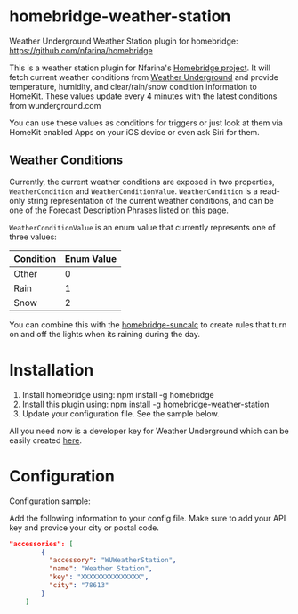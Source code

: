 # homebridge-weather-station
Weather Underground Weather Station plugin for homebridge: https://github.com/nfarina/homebridge

This is a weather station plugin for Nfarina's [Homebridge project](https://github.com/nfarina/homebridge). It will fetch current weather conditions from [Weather Underground](http://wunderground.com) and provide temperature, humidity, and clear/rain/snow condition information to HomeKit. These values update every 4 minutes with the latest conditions from wunderground.com

You can use these values as conditions for triggers or just look at them via HomeKit enabled Apps on your iOS device or even ask Siri for them.

## Weather Conditions

Currently, the current weather conditions are exposed in two properties, `WeatherCondition` and `WeatherConditionValue`. `WeatherCondition` is a read-only string representation of the current weather conditions, and can be one of the Forecast Description Phrases listed on this [page](https://www.wunderground.com/weather/api/d/docs?d=resources/phrase-glossary).

`WeatherConditionValue` is an enum value that currently represents one of three values:

| Condition              | Enum Value			                                                      |
| -------------------    | -------- |
| Other   		         | 0 |
| Rain  			     | 1 |
| Snow			    	 | 2 |

You can combine this with the [homebridge-suncalc](https://github.com/kcharwood/homebridge-suncalc) to create rules that turn on and off the lights when its raining during the day.

# Installation

1. Install homebridge using: npm install -g homebridge
2. Install this plugin using: npm install -g homebridge-weather-station
3. Update your configuration file. See the sample below.

All you need now is a developer key for Weather Underground which can be easily created [here](http://www.wunderground.com/weather/api/).

# Configuration

Configuration sample:


Add the following information to your config file.
Make sure to add your API key and provice your city or postal code.

```json
"accessories": [
	    {
	      "accessory": "WUWeatherStation",
	      "name": "Weather Station",
	      "key": "XXXXXXXXXXXXXXX",
	      "city": "78613"
	    }
    ]
```
